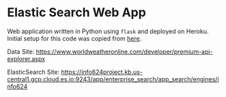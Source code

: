 # Elastic Search Web App  

Web application written in Python using `flask` and deployed on Heroku. Initial setup for this code was copied from [here](https://towardsdatascience.com/create-and-deploy-a-simple-web-application-with-flask-and-heroku-103d867298eb).


Data Site:
https://www.worldweatheronline.com/developer/premium-api-explorer.aspx

ElasticSearch Site:
https://info624project.kb.us-central1.gcp.cloud.es.io:9243/app/enterprise_search/app_search/engines/info624

